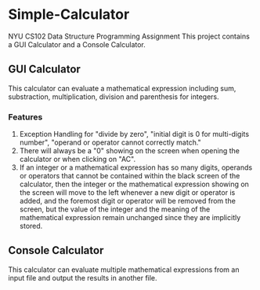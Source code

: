# Simple-Calculator

NYU CS102 Data Structure Programming Assignment
This project contains a GUI Calculator and a Console Calculator.
## GUI Calculator
This calculator can evaluate a mathematical expression including sum, substraction, multiplication, division and parenthesis for integers.
### Features
1. Exception Handling for "divide by zero", "initial digit is 0 for multi-digits number", "operand or operator cannot correctly match."
2. There will always be a "0" showing on the screen when opening the calculator or when clicking on "AC".
3. If an integer or a mathematical expression has so many digits, operands or operators that cannot be contained within the black screen of the calculator, then the integer or the mathematical expression showing on the screen will move to the left whenever a new digit or operator is added, and the foremost digit or operator will be removed from the screen, but the value of the integer and the meaning of the mathematical expression remain unchanged since they are implicitly stored.

## Console Calculator
This calculator can evaluate multiple mathematical expressions from an input file and output the results in another file.
